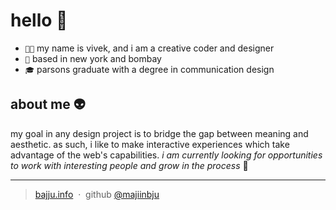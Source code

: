 hello 🐉
========
- `👋🏾` my name is vivek, and i am a creative coder and designer
- `🏡` based in new york and bombay
- `🎓` parsons graduate with a degree in communication design

## about me 👽
my goal in any design project is to bridge the gap between meaning and aesthetic. as such, i like to make interactive experiences which take advantage of the web's capabilities. *i am currently looking for opportunities to work with interesting people and grow in the process* 🌺

---
> [bajju.info](https://www.bajju.info) &nbsp;&middot;&nbsp;
> github [@majiinbju](https://github.com/majiinbju) 
